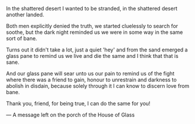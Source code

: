 In the shattered desert I wanted to be stranded,
in the shattered desert another landed.

Both men explicitly denied the truth,
we started cluelessly to search for soothe,
but the dark night reminded us
we were in some way in the same sort of bane.

Turns out it didn't take a lot, just a quiet 'hey'
and from the sand emerged a glass pane
to remind us we live and die the same
and I think that that is sane.

And our glass pane will sear unto us our pain
to remind us of the fight where there was a friend to gain,
honour to unrestrain and darkness to abolish in disdain,
because solely through it I can know to discern love from bane.

Thank you, friend,
for being true,
I can do the same for you!

— A message left on the porch of the House of Glass